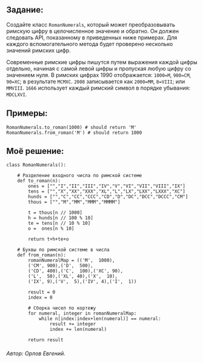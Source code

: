 <h2>Задание:</h2>
    
Создайте класс `RomanNumerals`, который может преобразовывать римскую цифру в целочисленное значение и обратно. Он должен следовать API, показанному в приведенных ниже примерах. Для каждого вспомогательного метода будет проверено несколько значений римских цифр.

Современные римские цифры пишутся путем выражения каждой цифры отдельно, начиная с самой левой цифры и пропуская любую цифру со значением нуля. В римских цифрах 1990 отображается: `1000=M`, `900=CM`, `90=XC`; в результате `MCMXC`. `2008` записывается как `2000=MM`, `8=VIII`; или `MMVIII`. `1666` использует каждый римский символ в порядке убывания: `MDCLXVI`.

<h2>Примеры:</h2>

```
RomanNumerals.to_roman(1000) # should return 'M'
RomanNumerals.from_roman('M') # should return 1000
```

<h2>Моё решение:</h2>

```
class RomanNumerals():

    # Разделение входного числа по римской системе
    def to_roman(n):
        ones = ["","I","II","III","IV","V","VI","VII","VIII","IX"]
        tens = ["","X","XX","XXX","XL","L","LX","LXX","LXXX","XC"]
        hunds = ["","C","CC","CCC","CD","D","DC","DCC","DCCC","CM"]
        thous = ["","M","MM","MMM","MMMM"]

        t = thous[n // 1000]
        h = hunds[n // 100 % 10]
        te = tens[n // 10 % 10]
        o =  ones[n % 10]

        return t+h+te+o

    # Буквы по римской системе в числа
    def from_roman(n):
        romanNumeralMap = (('M',  1000),
        ('CM', 900),('D',  500),
        ('CD', 400),('C',  100),('XC', 90),
        ('L',  50),('XL', 40),('X',  10),
        ('IX', 9),('V',  5),('IV', 4),('I',  1))

        result = 0
        index = 0

        # Сборка чисел по кортежу
        for numeral, integer in romanNumeralMap:
            while n[index:index+len(numeral)] == numeral:
                result += integer
                index += len(numeral)

        return result
```

<h6><span>Автор:</span> Орлов Евгений.</h6>

